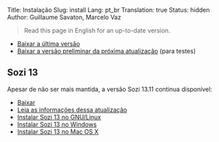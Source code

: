 Title: Instalação
Slug: install
Lang: pt_br
Translation: true
Status: hidden
Author: Guillaume Savaton, Marcelo Vaz

> Read this page in English for an up-to-date version.

  * [Baixar a última versão](https://github.com/senshu/Sozi/releases/latest)
  * [Baixar a versão preliminar da próxima atualização](https://drive.google.com/open?id=0ByRUreHgekjMWG9teGM2dE8wck0) (para testes)

Sozi 13
-------

Apesar de não ser mais mantida, a versão Sozi 13.11 continua disponível:

  * [Baixar](https://github.com/senshu/Sozi/releases/download/13.11/sozi-release-13.11-30213629.zip)
  * [Leia as informações dessa atualização](|filename|/Releases/release-13.11.md)
  * [Instalar Sozi 13 no GNU/Linux](|filename|sozi-13-install-linux.md)
  * [Instalar Sozi 13 no Windows](|filename|sozi-13-install-windows.md)
  * [Instalar Sozi 13 no Mac OS X](|filename|sozi-13-install-osx.md)
